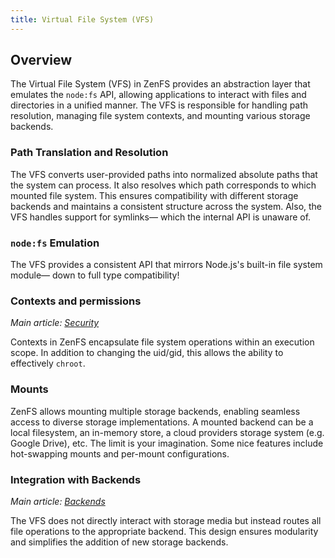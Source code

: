 ```yaml
---
title: Virtual File System (VFS)
---
```


## Overview

The Virtual File System (VFS) in ZenFS provides an abstraction layer that emulates the `node:fs` API, allowing applications to interact with files and directories in a unified manner. The VFS is responsible for handling path resolution, managing file system contexts, and mounting various storage backends.

### Path Translation and Resolution

The VFS converts user-provided paths into normalized absolute paths that the system can process. It also resolves which path corresponds to which mounted file system. This ensures compatibility with different storage backends and maintains a consistent structure across the system. Also, the VFS handles support for symlinks— which the internal API is unaware of.

### `node:fs` Emulation

The VFS provides a consistent API that mirrors Node.js's built-in file system module— down to full type compatibility!

### Contexts and permissions

_Main article: [Security](./security.md)_

Contexts in ZenFS encapsulate file system operations within an execution scope. In addition to changing the uid/gid, this allows the ability to effectively `chroot`.

### Mounts

ZenFS allows mounting multiple storage backends, enabling seamless access to diverse storage implementations. A mounted backend can be a local filesystem, an in-memory store, a cloud providers storage system (e.g. Google Drive), etc. The limit is your imagination. Some nice features include hot-swapping mounts and per-mount configurations.

### Integration with Backends

_Main article: [Backends](./backends.md)_

The VFS does not directly interact with storage media but instead routes all file operations to the appropriate backend. This design ensures modularity and simplifies the addition of new storage backends.
